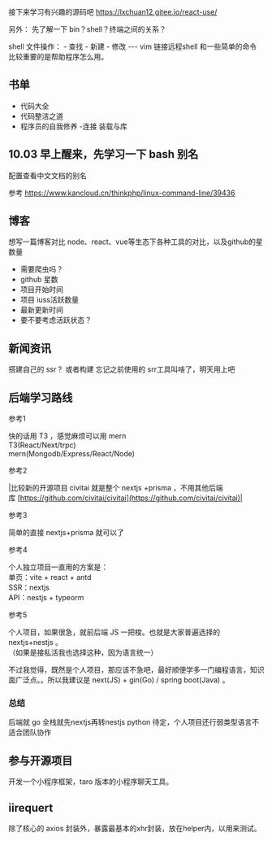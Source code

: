 接下来学习有兴趣的源码吧 
https://lxchuan12.gitee.io/react-use/

另外： 先了解一下 bin？shell？终端之间的关系？

shell 文件操作：
	- 查找
	- 新建
	- 修改 --- vim
链接远程shell
和一些简单的命令
比较重要的是帮助程序怎么用。


## 书单
- 代码大全
- 代码整洁之道
- 程序员的自我修养 -连接 装载与库


## 10.03 早上醒来，先学习一下 bash 别名
配置查看中文文档的别名

参考
https://www.kancloud.cn/thinkphp/linux-command-line/39436


## 博客

想写一篇博客对比 node、react、vue等生态下各种工具的对比，以及github的星数量
- 需要爬虫吗？
- github 星数
- 项目开始时间
- 项目 iuss活跃数量
- 最新更新时间
- 要不要考虑活跃状态？


## 新闻资讯

搭建自己的 ssr？
或者构建
忘记之前使用的 srr工具叫啥了，明天用上吧


## 后端学习路线

参考1

快的话用 T3 ，感觉麻烦可以用 mern  
T3(React/Next/trpc)  
mern(Mongodb/Express/React/Node)

参考2 

|比较新的开源项目 civitai 就是整个 nextjs +prisma ，不用其他后端库 [https://github.com/civitai/civitai](https://github.com/civitai/civitai)|

参考3

简单的直接 nextjs+prisma 就可以了

参考4

个人独立项目一直用的方案是：  
单页：vite + react + antd  
SSR：nextjs  
API：nestjs + typeorm

参考5

个人项目，如果很急，就前后端 JS 一把梭。也就是大家普遍选择的 nextjs+nestjs 。  
（如果是接私活我也选择这种，因为语言统一）  
  
不过我觉得，既然是个人项目，那应该不急吧，最好顺便学多一门编程语言，知识面广泛点。。所以我建议是 next(JS) + gin(Go) / spring boot(Java) 。


### 总结
后端就 go
全栈就先nextjs再转nestjs
python 待定，个人项目还行弱类型语言不适合团队协作


## 参与开源项目

开发一个小程序框架，taro 版本的小程序聊天工具。


## iirequert

除了核心的 axios 封装外，暴露最基本的xhr封装，放在helper内，以用来测试。
